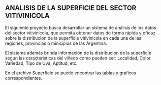 ## ANALISIS DE LA SUPERFICIE DEL SECTOR VITIVINICOLA

El siguiente proyecto busca desarrollar un sistema de análisis de los datos del sector vitivinicola, que permita obtener datos de forma rápida 
y eficaz sobre la distribucion de la superficie vitivinícola en cada una de las regiones, provincias o minicipios de las Argentina.

El sistema además brinda información de la distribución de la superficie segun las caracteristicas del viñedo como pueden ser: Localidad, Color, Variedad, Tipo de Uva, Aptitud, etc.

En el archivo Superficie se puede encontrar las tablas y graficos correspondientes.
